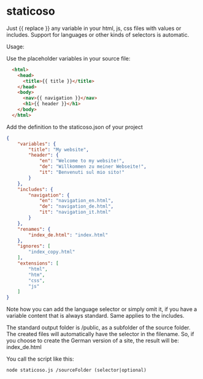 # staticoso

Just {{ replace }} any variable in your html, js, css files with values or includes.
Support for languages or other kinds of selectors is automatic.

Usage:

Use the placeholder variables in your source file:

```html
  <html>
    <head>
      <title>{{ title }}</title>
    </head>
    <body>
      <nav>{{ navigation }}</nav>
      <h1>{{ header }}</h1>
    </body>
  </html>
```

Add the definition to the staticoso.json of your project

```json
{
    "variables": {
        "title": "My website",
        "header": {
            "en": "Welcome to my website!",
            "de": "Willkommen zu meiner Webseite!",
            "it": "Benvenuti sul mio sito!"
        }
    },
    "includes": {
        "navigation": {
            "en": "navigation_en.html",
            "de": "navigation_de.html",
            "it": "navigation_it.html"
        }
    },
    "renames": {
        "index_de.html": "index.html"
    },
    "ignores": [
        "index_copy.html"
    ],
    "extensions": [
        "html",
        "htm",
        "css",
        "js"
    ]
}
```

Note how you can add the language selector or simply omit it, if you have a variable content that is always standard.
Same applies to the includes.

The standard output folder is /public, as a subfolder of the source folder. The created files will automatically have the selector in the filename.
So, if you choose to create the German version of a site, the result will be: index_de.html

You call the script like this:

```
node staticoso.js /sourceFolder (selector|optional)
```
